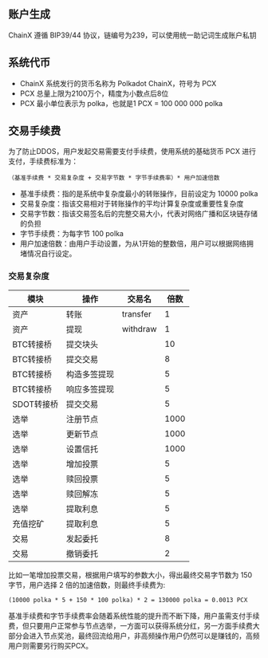 ## 账户生成

ChainX 遵循 BIP39/44 协议，链编号为239，可以使用统一助记词生成账户私钥

## 系统代币

- ChainX 系统发行的货币名称为 Polkadot ChainX，符号为 PCX
- PCX 总量上限为2100万个，精度为小数点后8位
- PCX 最小单位表示为 polka，也就是1 PCX = 100 000 000 polka

## 交易手续费

为了防止DDOS，用户发起交易需要支付手续费，使用系统的基础货币 PCX 进行支付，手续费标准为：

`（基准手续费 * 交易复杂度 + 交易字节数 * 字节手续费率）* 用户加速倍数`

* 基准手续费：指的是系统中复杂度最小的转账操作，目前设定为 10000 polka
* 交易复杂度：指该交易相对于转账操作的平均计算复杂度或重要性复杂度
* 交易字节数：指该交易签名后的完整交易大小，代表对网络广播和区块链存储的负担
* 字节手续费：为每字节 100 polka
* 用户加速倍数：由用户手动设置，为从1开始的整数倍，用户可以根据网络拥堵情况自行设定。

### 交易复杂度

| 模块 | 操作 | 交易名 | 倍数 |
| ---- | ---- | ---- | ----|
| 资产 | 转账 | transfer | 1 |
| 资产 | 提现 | withdraw | 1 |
| BTC转接桥 | 提交块头 | | 10 |
| BTC转接桥 | 提交交易 | | 8 |
| BTC转接桥 | 构造多签提现 | | 5 |
| BTC转接桥 | 响应多签提现 | | 5 |
| SDOT转接桥 | 提交交易 | | 5 |
| 选举 | 注册节点 | | 1000 |
| 选举 | 更新节点 | | 1000 |
| 选举 | 设置信托 | | 1000 |
| 选举 | 增加投票 | | 5 |
| 选举 | 赎回投票 | | 5 |
| 选举 | 赎回解冻 | | 5 |
| 选举 | 提取利息 | | 5 |
| 充值挖矿 | 提取利息 | | 5 |
| 交易 | 发起委托 | | 8 |
| 交易 | 撤销委托 | | 2 |

比如一笔增加投票交易，根据用户填写的参数大小，得出最终交易字节数为 150 字节，用户选择 2 倍的加速倍数，则最终手续费为:

`(10000 polka * 5 + 150 * 100 polka) * 2 = 130000 polka = 0.0013 PCX`

基准手续费和字节手续费率会随着系统性能的提升而不断下降，用户虽需支付手续费，但只要用户正常参与节点选举，一方面可以获得系统分红，另一方面手续费大部分会进入节点奖池，最终回流给用户，非高频操作用户仍然可以是赚钱的，高频用户则需要另行购买PCX。